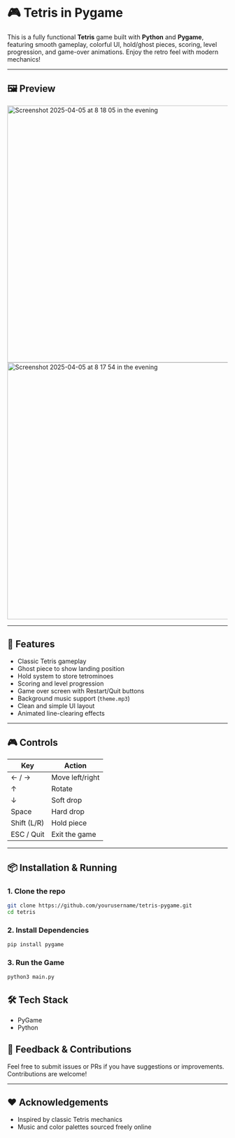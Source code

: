 # 🎮 Tetris in Pygame

This is a fully functional **Tetris** game built with **Python** and **Pygame**, featuring smooth gameplay, colorful UI, hold/ghost pieces, scoring, level progression, and game-over animations. Enjoy the retro feel with modern mechanics!

---

## 🖼️ Preview

<img width="587" alt="Screenshot 2025-04-05 at 8 18 05 in the evening" src="https://github.com/user-attachments/assets/15b3d643-e3db-46ba-a56b-2c3eb34c6f87" />
<img width="587" alt="Screenshot 2025-04-05 at 8 17 54 in the evening" src="https://github.com/user-attachments/assets/d99b141a-bd21-40b8-83ac-975f26e3aa8b" />

---

## 🚀 Features

- Classic Tetris gameplay
- Ghost piece to show landing position
- Hold system to store tetrominoes
- Scoring and level progression
- Game over screen with Restart/Quit buttons
- Background music support (`theme.mp3`)
- Clean and simple UI layout
- Animated line-clearing effects

---

## 🎮 Controls

| Key          | Action           |
|--------------|------------------|
| ← / →        | Move left/right  |
| ↑            | Rotate           |
| ↓            | Soft drop        |
| Space        | Hard drop        |
| Shift (L/R)  | Hold piece       |
| ESC / Quit   | Exit the game    |

---

## 📦 Installation & Running

### 1. Clone the repo

```bash
git clone https://github.com/yourusername/tetris-pygame.git
cd tetris
```

### 2. Install Dependencies

```bash
pip install pygame
```

### 3. Run the Game

```bash
python3 main.py
```

## 🛠️ Tech Stack  
- PyGame
- Python

## 💬 Feedback & Contributions

Feel free to submit issues or PRs if you have suggestions or improvements. Contributions are welcome!

---

## ❤️ Acknowledgements

- Inspired by classic Tetris mechanics  
- Music and color palettes sourced freely online
